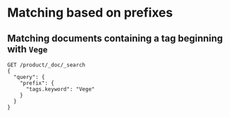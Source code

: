 # Matching based on prefixes

## Matching documents containing a tag beginning with `Vege`

```
GET /product/_doc/_search
{
  "query": {
    "prefix": {
      "tags.keyword": "Vege"
    }
  }
}
```
